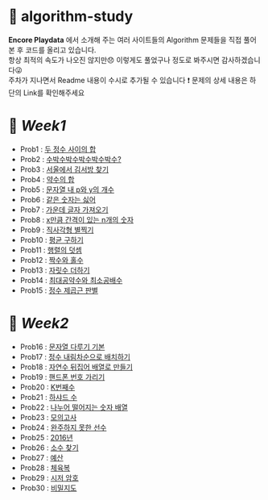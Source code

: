 # 📖 algorithm-study
**Encore Playdata** 에서 소개해 주는 여러 사이트들의 Algorithm 문제들을 직접 풀어본 후 코드를 올리고 있습니다.  
항상 최적의 속도가 나오진 않지만😞 이렇게도 풀었구나 정도로 봐주시면 감사하겠습니다😜  
주차가 지나면서 Readme 내용이 수시로 추가될 수 있습니다 ❗  문제의 상세 내용은 하단의 Link를 확인해주세요  
  
# 🔖 *Week1*
+ Prob1 : [두 정수 사이의 합](https://programmers.co.kr/learn/courses/30/lessons/12912)
+ Prob2 : [수박수박수박수박수박수?](https://programmers.co.kr/learn/courses/30/lessons/12922)
+ Prob3 : [서울에서 김서방 찾기](https://programmers.co.kr/learn/courses/30/lessons/12919)
+ Prob4 : [약수의 합](https://programmers.co.kr/learn/courses/30/lessons/12928)
+ Prob5 : [문자열 내 p와 y의 개수](https://programmers.co.kr/learn/courses/30/lessons/12916)
+ Prob6 : [같은 숫자는 싫어](https://programmers.co.kr/learn/courses/30/lessons/12906)
+ Prob7 : [가운데 글자 가져오기](https://programmers.co.kr/learn/courses/30/lessons/12903)
+ Prob8 : [x만큼 간격이 있는 n개의 숫자](https://programmers.co.kr/learn/courses/30/lessons/12954)
+ Prob9 : [직사각형 별찍기](https://programmers.co.kr/learn/courses/30/lessons/12969)
+ Prob10 : [평균 구하기](https://programmers.co.kr/learn/courses/30/lessons/12944)
+ Prob11 : [행렬의 덧셈](https://programmers.co.kr/learn/courses/30/lessons/12950)
+ Prob12 : [짝수와 홀수](https://programmers.co.kr/learn/courses/30/lessons/12937)
+ Prob13 : [자릿수 더하기](https://programmers.co.kr/learn/courses/30/lessons/12931)
+ Prob14 : [최대공약수와 최소공배수](https://programmers.co.kr/learn/courses/30/lessons/12940)
+ Prob15 : [정수 제곱근 판별](https://programmers.co.kr/learn/courses/30/lessons/12934)

# 🔖 *Week2*
+ Prob16 : [문자열 다루기 기본](https://programmers.co.kr/learn/courses/30/lessons/12918)
+ Prob17 : [정수 내림차순으로 배치하기](https://programmers.co.kr/learn/courses/30/lessons/12933)
+ Prob18 : [자연수 뒤집어 배열로 만들기](https://programmers.co.kr/learn/courses/30/lessons/12932)
+ Prob19 : [핸드폰 번호 가리기](https://programmers.co.kr/learn/courses/30/lessons/12948)
+ Prob20 : [K번째수](https://programmers.co.kr/learn/courses/30/lessons/42748)
+ Prob21 : [하샤드 수](https://programmers.co.kr/learn/courses/30/lessons/12947)
+ Prob22 : [나누어 떨어지는 숫자 배열](https://programmers.co.kr/learn/courses/30/lessons/12910)
+ Prob23 : [모의고사](https://programmers.co.kr/learn/courses/30/lessons/42840)
+ Prob24 : [완주하지 못한 선수](https://programmers.co.kr/learn/courses/30/lessons/42576)
+ Prob25 : [2016년](https://programmers.co.kr/learn/courses/30/lessons/12901)
+ Prob26 : [소수 찾기](https://programmers.co.kr/learn/courses/30/lessons/12921)
+ Prob27 : [예산](https://programmers.co.kr/learn/courses/30/lessons/12982)
+ Prob28 : [체육복](https://programmers.co.kr/learn/courses/30/lessons/42862)
+ Prob29 : [시저 암호](https://programmers.co.kr/learn/courses/30/lessons/12926)
+ Prob30 : [비밀지도](https://programmers.co.kr/learn/courses/30/lessons/17681)

